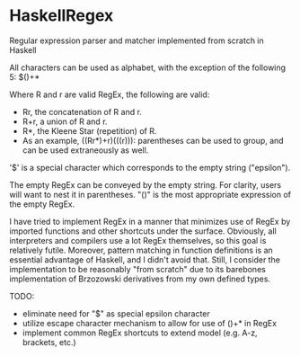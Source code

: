 # HaskellRegex
Regular expression parser and matcher implemented from scratch in Haskell

All characters can be used as alphabet, with the exception of the following 5: $()+*

Where R and r are valid RegEx, the following are valid:
- Rr, the concatenation of R and r.
- R+r, a union of R and r.
- R*, the Kleene Star (repetition) of R.
- As an example, ((Rr*)+r)(((r))): parentheses can be used to group, and can be used extraneously as well.

'$' is a special character which corresponds to the empty string ("epsilon").

The empty RegEx can be conveyed by the empty string. For clarity, users will want to nest it in parentheses. "()" is the most appropriate expression of the empty RegEx.

I have tried to implement RegEx in a manner that minimizes use of RegEx by imported functions and other shortcuts under the surface. Obviously, all interpreters and compilers use a lot RegEx themselves, so this goal is relatively futile. Moreover, pattern matching in function definitions is an essential advantage of Haskell, and I didn't avoid that. Still, I consider the implementation to be reasonably "from scratch" due to its barebones implementation of Brzozowski derivatives from my own defined types.

TODO:
- eliminate need for "$" as special epsilon character
- utilize escape character mechanism to allow for use of ()+* in RegEx
- implement common RegEx shortcuts to extend model (e.g. A-z, brackets, etc.)